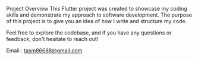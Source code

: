 Project Overview
This Flutter project was created to showcase my coding skills and demonstrate my approach to software development. The purpose of this project is to give you an idea of how I write and structure my code.

Feel free to explore the codebase, and if you have any questions or feedback, don't hesitate to reach out!

Email : tasm86688@gmail.com
